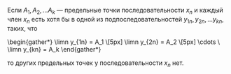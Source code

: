 Если $A_1, A_2, \ldots A_k$ — предельные точки последовательности $x_n$ и каждый член $x_n$ есть хотя бы в одной из
подпоследовательностей $y_{1n}, y_{2n}, \ldots y_{kn}$, таких, что

\begin{gather*}
    \limn y_{1n} = A_1
    \\[5px]
    \limn y_{2n} = A_2
    \\[5px]
    \cdots
    \\
    \limn y_{kn} = A_k
\end{gather*}

то других предельных точек у последовательности $x_n$ нет.